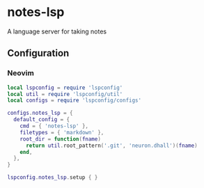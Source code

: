 # notes-lsp

A language server for taking notes

## Configuration

### Neovim

```lua
local lspconfig = require 'lspconfig'
local util = require 'lspconfig/util'
local configs = require 'lspconfig/configs'

configs.notes_lsp = {
  default_config = {
    cmd = { 'notes-lsp' },
    filetypes = { 'markdown' },
    root_dir = function(fname)
      return util.root_pattern('.git', 'neuron.dhall')(fname)
    end,
  },
}

lspconfig.notes_lsp.setup { }
```
